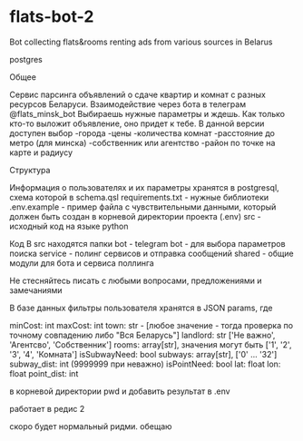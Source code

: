 # flats-bot-2
Bot collecting flats&rooms renting ads from various sources in Belarus

postgres

Общее

Сервис парсинга объявлений о сдаче квартир и комнат с разных ресурсов Беларуси. 
Взаимодействие через бота в телеграм @flats_minsk_bot
Выбираешь нужные параметры и ждешь. Как только кто-то выложит объявление, оно придет к тебе.
В данной версии доступен выбор
-города
-цены
-количества комнат
-расстояние до метро (для минска)
-собственник или агентство
-район по точке на карте и радиусу


Структура

Информация о пользователях и их параметры хранятся в postgresql, схема которой в schema.qsl
requirements.txt - нужные библиотеки
.env.example - пример файла с чувствительными данными, который должен быть создан в корневой директории проекта  (.env)
src - исходный код на языке python


Код
В src находятся папки
bot - telegram bot - для выбора параметров поиска
service - полинг сервисов и отправка сообщений
shared - общие модули для бота и сервиса поллинга


Не стесняйтесь писать с любыми вопросами, предложениями и замечаниями


В базе данных фильтры пользователя хранятся в JSON params, где

minCost: int
maxCost: int
town: str - [любое значение - тогда проверка по точному совпадению либо "Вся Беларусь"]
landlord: str ['Не важно', 'Агентсво', 'Собственник']
rooms: array[str], значения могут быть ['1', '2', '3', '4', 'Комната']
isSubwayNeed: bool
subways: array[str], ['0' ... '32']
subway_dist: int (9999999 при неважно)
isPointNeed: bool
lat: float
lon: float
point_dist: int


в корневой директории
pwd
и добавить результат в .env

работает в редис 2

скоро будет нормальный ридми. обещаю

